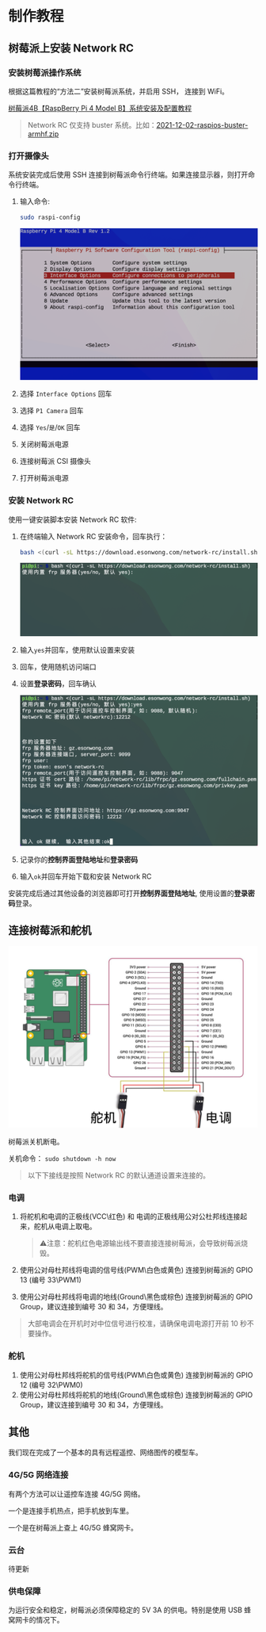 
# 制作教程

## 树莓派上安装 Network RC

### 安装树莓派操作系统

根据这篇教程的“方法二”安装树莓派系统，并启用 SSH， 连接到 WiFi。

[树莓派4B【RaspBerry Pi 4 Model B】系统安装及配置教程](http://article.docway.net/it/details/606bfa970a6c642cafe259fc)

> Network RC 仅支持 buster 系统。比如：[2021-12-02-raspios-buster-armhf.zip](https://downloads.raspberrypi.org/raspios_oldstable_armhf/images/raspios_oldstable_armhf-2021-12-02/2021-12-02-raspios-buster-armhf.zip)

### 打开摄像头

系统安装完成后使用 SSH 连接到树莓派命令行终端。如果连接显示器，则打开命令行终端。

1. 输入命令:

   ```bash
   sudo raspi-config
   ```

   ![启用树莓派摄像头](./assets/enable-camera.png)

2. 选择 `Interface Options` 回车
3. 选择 `P1 Camera` 回车
4. 选择 `Yes`/`是`/`OK` 回车
5. 关闭树莓派电源
6. 连接树莓派 CSI 摄像头
7. 打开树莓派电源

### 安装 Network RC

使用一键安装脚本安装 Network RC 软件:

1. 在终端输入 Network RC 安装命令，回车执行：

   ```bash
   bash <(curl -sL https://download.esonwong.com/network-rc/install.sh)
   ```

   ![安装 Network RC](./assets/install-network-rc.png)

2. 输入`yes`并回车，使用默认设置来安装
3. 回车，使用随机访问端口
4. 设置**登录密码**，回车确认

   ![Network RC 安装确认](./assets/install-network-rc-confirm.png)

5. 记录你的**控制界面登陆地址**和**登录密码**
6. 输入`ok`并回车开始下载和安装 Network RC

安装完成后通过其他设备的浏览器即可打开**控制界面登陆地址**, 使用设置的**登录密码**登录。

<!-- ![登录 Network RC 的控制界面](./assets/network-rc-login.png) -->

## 连接树莓派和舵机

![连接树莓派和舵机](./assets/gpio-1.jpg)

树莓派关机断电。

关机命令： `sudo shutdown -h now`

> 以下下接线是按照 Network RC 的默认通道设置来连接的。

### 电调

1. 将舵机和电调的正极线(VCC\红色) 和 电调的正极线用公对公杜邦线连接起来，舵机从电调上取电。

   > ⚠️注意：舵机红色电源输出线不要直接连接树莓派，会导致树莓派烧毁。

1. 使用公对母杜邦线将电调的信号线(PWM\白色或黄色) 连接到树莓派的 GPIO 13 (编号 33\PWM1)
1. 使用公对母杜邦线将电调的地线(Ground\黑色或棕色) 连接到树莓派的 GPIO Group，建议连接到编号 30 和 34，方便理线。

> 大部电调会在开机时对中位信号进行校准，请确保电调电源打开前 10 秒不要操作。

### 舵机

1. 使用公对母杜邦线将舵机的信号线(PWM\白色或黄色) 连接到树莓派的 GPIO 12 (编号 32\PWM0)
1. 使用公对母杜邦线将舵机的地线(Ground\黑色或棕色) 连接到树莓派的 GPIO Group，建议连接到编号 30 和 34，方便理线。

## 其他

我们现在完成了一个基本的具有远程遥控、网络图传的模型车。

### 4G/5G 网络连接

有两个方法可以让遥控车连接 4G/5G 网络。

一个是连接手机热点，把手机放到车里。

一个是在树莓派上查上 4G/5G 蜂窝网卡。

### 云台

待更新

### 供电保障

为运行安全和稳定，树莓派必须保障稳定的 5V 3A 的供电。特别是使用 USB 蜂窝网卡的情况下。
